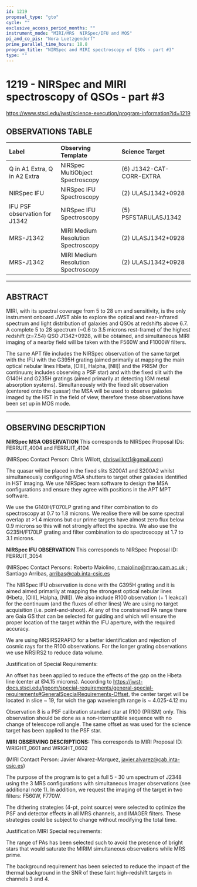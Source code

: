 ```yaml
---
id: 1219
proposal_type: "gto"
cycle: ""
exclusive_access_period_months: ""
instrument_mode: "MIRI/MRS  NIRSpec/IFU and MOS"
pi_and_co_pis: "Nora Luetzgendorf"
prime_parallel_time_hours: 18.8
program_title: "NIRSpec and MIRI spectroscopy of QSOs - part #3"
type: ""
---
```

# 1219 - NIRSpec and MIRI spectroscopy of QSOs - part #3
https://www.stsci.edu/jwst/science-execution/program-information?id=1219
## OBSERVATIONS TABLE
| Label                                      | Observing Template                        | Science Target           |
| :----------------------------------------- | :---------------------------------------- | :----------------------- |
| Q in A1 Extra, Q in A2 Extra               | NIRSpec MultiObject Spectroscopy          | (6) J1342-CAT-CORR-EXTRA |
| NIRSpec IFU                                | NIRSpec IFU Spectroscopy                  | (2) ULASJ1342+0928       |
| IFU PSF observation for J1342              | NIRSpec IFU Spectroscopy                  | (5) PSFSTARULASJ1342     |
| MRS-J1342                                  | MIRI Medium Resolution Spectroscopy       | (2) ULASJ1342+0928       |
| MRS-J1342                                  | MIRI Medium Resolution Spectroscopy       | (2) ULASJ1342+0928       |

---

## ABSTRACT

MIRI, with its spectral coverage from 5 to 28 um and sensitivity, is the only instrument onboard JWST able to explore the optical and near-infrared spectrum and light distribution of galaxies and QSOs at redshifts above 6.7. A complete 5 to 28 spectrum (~0.6 to 3.5 microns rest-frame) of the highest redshift (z=7.54) QSO J1342+0928, will be obtained, and simultaneous MIRI imaging of a nearby field will be taken with the F560W and F1000W filters.

The same APT file includes the NIRSpec observation of the same target with the IFU with the G395H grating (aimed primarily at mapping the main optical nebular lines Hbeta, [OIII], Halpha, [NII]) and the PRISM (for continuum; includes observing a PSF star) and with the fixed slit with the G140H and G235H gratings (aimed primarily at detecting IGM metal absorption systems). Simultaneously with the fixed slit observation (centered onto the quasar) the MSA will be used to observe galaxies imaged by the HST in the field of view, therefore these observations have been set up in MOS mode.

---

## OBSERVING DESCRIPTION

**NIRSpec MSA OBSERVATION**
This corresponds to NIRSpec Proposal IDs: FERRUIT_4004 and FERRUIT_4104

(NIRSpec Contact Person: Chris Willott, chriswillott1@gmail.com)

The quasar will be placed in the fixed slits S200A1 and S200A2 whilst simultaneously configuring MSA shutters to target other galaxies identified in HST imaging. We use NIRSpec team software to design the MSA configurations and ensure they agree with positions in the APT MPT software.

We use the G140H/F070LP grating and filter combination to do spectroscopy at 0.7 to 1.8 microns. We realise there will be some spectral overlap at >1.4 microns but our prime targets have almost zero flux below 0.9 microns so this will not strongly affect the spectra. We also use the G235H/F170LP grating and filter combination to do spectroscopy at 1.7 to 3.1 microns.

**NIRSpec IFU OBSERVATION**
This corresponds to NIRSpec Proposal ID: FERRUIT_3054

(NIRSpec Contact Persons: Roberto Maiolino, r.maiolino@mrao.cam.ac.uk ; Santiago Arribas, arribas@cab.inta-csic.es

The NIRSpec IFU observation is done with the G395H grating and it is aimed aimed primarily at mapping the strongest optical nebular lines (Hbeta, [OIII], Halpha, [NII]).
We also include R100 observation (+ 1 leakcal) for the continuum (and the fluxes of other lines)
We are using no target acquisition (i.e. point-and-shoot).
At any of the constrained PA range there are Gaia GS that can be selected for guiding and which will
ensure the proper location of the target within the IFU aperture, with the required accuracy.

We are using NRSIRS2RAPID for a better identification and rejection of cosmic rays for the R100 observations. For the longer grating observations we use NRSIRS2 to reduce data volume.

Justification of Special Requirements:

An offset has been applied to reduce the effects of the gap on the Hbeta line (center at @4.15 microns).
According to https://jwst-docs.stsci.edu/jppom/special-requirements/general-special-requirements#GeneralSpecialRequirements-Offset, the center target will be located in slice ~ 19, for wich the gap wavelength range is ~ 4.025-4.12 mu

Observation 8 is a PSF calibration standard star at R100 (PRISM) only. This observation should be done as a non-interruptible sequence with no change of telescope roll angle. The same offset as was used for the science target has been applied to the PSF star.

**MIRI OBSERVING DESCRIPTIONS:**
This corresponds to MIRI Proposal ID: WRIGHT_0601 and WRIGHT_0602

(MIRI Contact Person: Javier Alvarez-Marquez, javier.alvarez@cab.inta-csic.es)

The purpose of the program is to get a full 5 - 30 um spectrum of J2348 using the 3 MRS configurations with simultaneous Imager observations (see additional note 1). In addition, we request the imaging of the target in two filters: F560W, F770W.

The dithering strategies (4-pt, point source) were selected to optimize the PSF and detector effects in all MRS channels, and IMAGER filters. These strategies could be subject to change without modifying the total time.

Justification MIRI Special requirements:

The range of PAs has been selected such to avoid the presence of bright stars that would saturate the MIRIM simultaneous observations while MRS prime.

The background requirement has been selected to reduce the impact of the thermal background in the SNR of these faint high-redshift targets in channels 3 and 4.